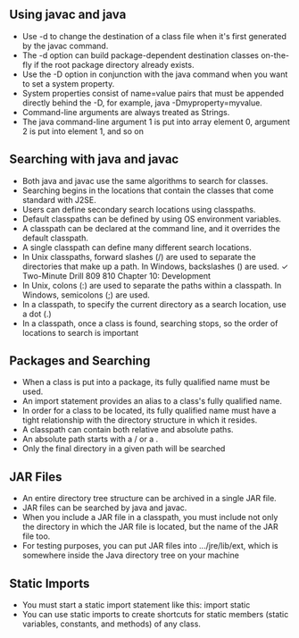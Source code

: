 ## Using javac and java
- Use -d to change the destination of a class file when it's first generated by the javac command.
- The -d option can build package-dependent destination classes on-the-fly if the root package directory already exists.
- Use the -D option in conjunction with the java command when you want to set a system property.
- System properties consist of name=value pairs that must be appended directly behind the -D, for example, java -Dmyproperty=myvalue.
- Command-line arguments are always treated as Strings.
- The java command-line argument 1 is put into array element 0, argument 2 is put into element 1, and so on

## Searching with java and javac
- Both java and javac use the same algorithms to search for classes.
- Searching begins in the locations that contain the classes that come standard with J2SE.
- Users can define secondary search locations using classpaths.
- Default classpaths can be defined by using OS environment variables.
- A classpath can be declared at the command line, and it overrides the default classpath.
- A single classpath can define many different search locations.
- In Unix classpaths, forward slashes (/) are used to separate the directories that make up a path. In Windows, backslashes (\) are used. ✓ Two-Minute Drill 809 810 Chapter 10: Development
- In Unix, colons (:) are used to separate the paths within a classpath. In Windows, semicolons (;) are used.
- In a classpath, to specify the current directory as a search location, use a dot (.)
- In a classpath, once a class is found, searching stops, so the order of locations to search is important

## Packages and Searching
- When a class is put into a package, its fully qualified name must be used.
- An import statement provides an alias to a class's fully qualified name.
- In order for a class to be located, its fully qualified name must have a tight relationship with the directory structure in which it resides.
- A classpath can contain both relative and absolute paths.
- An absolute path starts with a / or a \.
- Only the final directory in a given path will be searched

## JAR Files
- An entire directory tree structure can be archived in a single JAR file.
- JAR files can be searched by java and javac.
- When you include a JAR file in a classpath, you must include not only the directory in which the JAR file is located, but the name of the JAR file too.
- For testing purposes, you can put JAR files into .../jre/lib/ext, which is somewhere inside the Java directory tree on your machine

## Static Imports
- You must start a static import statement like this: import static
- You can use static imports to create shortcuts for static members (static variables, constants, and methods) of any class.